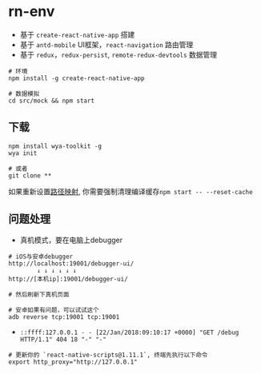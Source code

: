 # rn-env

- 基于 `create-react-native-app` 搭建
- 基于 `antd-mobile` UI框架，`react-navigation` 路由管理
- 基于 `redux`，`redux-persist`, `remote-redux-devtools` 数据管理

```shell
# 环境
npm install -g create-react-native-app

# 数据模拟
cd src/mock && npm start
```
 
## 下载

```shell
npm install wya-toolkit -g 
wya init

# 或者
git clone **
```

如果重新设置[路径映射](https://github.com/tleunen/babel-plugin-module-resolver), 你需要强制清理编译缓存`npm start -- --reset-cache`
## 问题处理
- 真机模式，要在电脑上debugger

```shell
# iOS与安卓debugger
http://localhost:19001/debugger-ui/
		↓ ↓ ↓ ↓ ↓ ↓
http://[本机ip]:19001/debugger-ui/ 

# 然后刷新下真机页面

# 安卓如果有问题，可以试试这个
adb reverse tcp:19001 tcp:19001
```
- `::ffff:127.0.0.1 - - [22/Jan/2018:09:10:17 +0000] "GET /debug HTTP/1.1" 404 18 "-" "-"`

```shell
# 更新你的 `react-native-scripts@1.11.1`, 终端先执行以下命令
export http_proxy="http://127.0.0.1"
```

